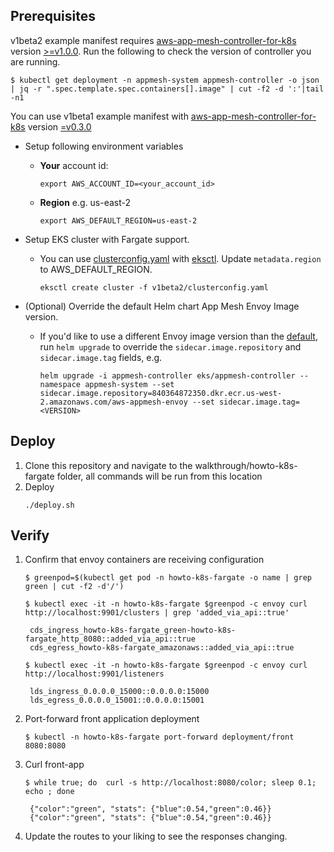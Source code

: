 ## Prerequisites

v1beta2 example manifest requires [aws-app-mesh-controller-for-k8s](https://github.com/aws/aws-app-mesh-controller-for-k8s) version [>=v1.0.0](https://github.com/aws/aws-app-mesh-controller-for-k8s/releases/tag/v1.0.0). Run the following to check the version of controller you are running.
```
$ kubectl get deployment -n appmesh-system appmesh-controller -o json | jq -r ".spec.template.spec.containers[].image" | cut -f2 -d ':'|tail -n1
```

You can use v1beta1 example manifest with [aws-app-mesh-controller-for-k8s](https://github.com/aws/aws-app-mesh-controller-for-k8s) version [=v0.3.0](https://github.com/aws/aws-app-mesh-controller-for-k8s/blob/legacy-controller/CHANGELOG.md)

- Setup following environment variables
  - **Your** account id:
    ```
    export AWS_ACCOUNT_ID=<your_account_id>
    ```
  - **Region** e.g. us-east-2
    ```
    export AWS_DEFAULT_REGION=us-east-2
    ```

- Setup EKS cluster with Fargate support.
  - You can use [clusterconfig.yaml](./clusterconfig.yaml) with [eksctl](https://eksctl.io). Update `metadata.region` to AWS_DEFAULT_REGION. 
    ```
    eksctl create cluster -f v1beta2/clusterconfig.yaml
    ```

- (Optional) Override the default Helm chart App Mesh Envoy Image version.
  - If you'd like to use a different Envoy image version than the [default](https://github.com/aws/eks-charts/tree/master/stable/appmesh-controller#configuration), run `helm upgrade` to override the `sidecar.image.repository` and `sidecar.image.tag` fields, e.g.
    ```
    helm upgrade -i appmesh-controller eks/appmesh-controller --namespace appmesh-system --set sidecar.image.repository=840364872350.dkr.ecr.us-west-2.amazonaws.com/aws-appmesh-envoy --set sidecar.image.tag=<VERSION>
    ```

## Deploy
1. Clone this repository and navigate to the walkthrough/howto-k8s-fargate folder, all commands will be run from this location
2. Deploy
    ```.
    ./deploy.sh
    ```

## Verify

1. Confirm that envoy containers are receiving configuration
   ```
   $ greenpod=$(kubectl get pod -n howto-k8s-fargate -o name | grep green | cut -f2 -d'/')

   $ kubectl exec -it -n howto-k8s-fargate $greenpod -c envoy curl http://localhost:9901/clusters | grep 'added_via_api::true'

    cds_ingress_howto-k8s-fargate_green-howto-k8s-fargate_http_8080::added_via_api::true
    cds_egress_howto-k8s-fargate_amazonaws::added_via_api::true

   $ kubectl exec -it -n howto-k8s-fargate $greenpod -c envoy curl http://localhost:9901/listeners

    lds_ingress_0.0.0.0_15000::0.0.0.0:15000
    lds_egress_0.0.0.0_15001::0.0.0.0:15001
   ```
2. Port-forward front application deployment
   ```
   $ kubectl -n howto-k8s-fargate port-forward deployment/front 8080:8080
   ```
3. Curl front-app
   ```
   $ while true; do  curl -s http://localhost:8080/color; sleep 0.1; echo ; done

    {"color":"green", "stats": {"blue":0.54,"green":0.46}}
    {"color":"green", "stats": {"blue":0.54,"green":0.46}}
   ```
4. Update the routes to your liking to see the responses changing.
